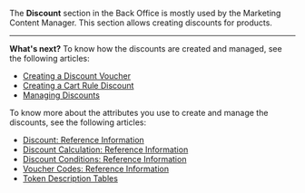 The **Discount** section in the Back Office is mostly used by the Marketing Content Manager.
This section allows creating discounts for products.


* * *
**What's next?**
To know how the discounts are created and managed, see the following articles:
* [Creating a Discount Voucher](https://documentation.spryker.com/docs/creating-a-discount-voucher)
* [Creating a Cart Rule Discount](https://documentation.spryker.com/docs/creating-a-cart-rule-discount)
* [Managing Discounts](https://documentation.spryker.com/docs/managing-discounts)

To know more about the attributes you use to create and manage the discounts, see the following articles:
* [Discount: Reference Information](https://documentation.spryker.com/docs/discount-reference-information)
* [Discount Calculation: Reference Information](https://documentation.spryker.com/docs/discount-calculation-reference-information)
* [Discount Conditions: Reference Information](https://documentation.spryker.com/docs/discount-conditions-reference-information)
* [Voucher Codes: Reference Information](https://documentation.spryker.com/docs/voucher-codes-reference-information)
* [Token Description Tables](https://documentation.spryker.com/docs/token-description-tables)